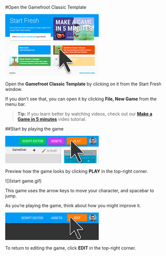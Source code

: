 #Open the Gamefroot Classic Template 

![](template-small.png)

Open the **Gamefroot Classic Template** by clicking on it from the Start Fresh window.

If you don't see that, you can open it by clicking **File, New Game** from the menu bar.


>**Tip:** If you learn better by watching videos, check out our **[Make a Game in 5 minutes](https://youtu.be/pJM_w0xuWyk)** video tutorial.



##Start by playing the game


![](play-button.png)

Preview how the game looks by clicking **PLAY** in the top-right corner.

![](start game.gif)

This game uses the arrow keys to move your character, and spacebar to jump.

As you’re playing the game, think about how you might improve it.

![](edit-button.png)

To return to editing the game, click **EDIT** in the top-right corner.
